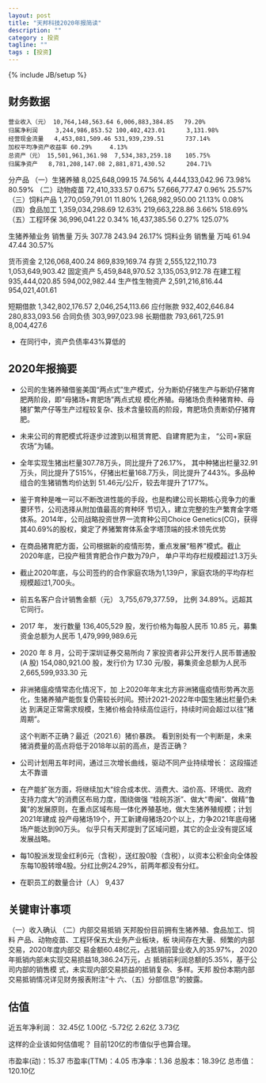 ```yaml
---
layout: post
title: "天邦科技2020年报简读"
description: ""
category : 投资
tagline: ""
tags : [投资]
---
```

{% include JB/setup %}

## 财务数据
    营业收入（元） 10,764,148,563.64 6,006,883,384.85   79.20%
    归属净利润     3,244,986,853.52 100,402,423.01      3,131.98%
    经营现金流量   4,453,081,509.46 531,939,239.51      737.14%
    加权平均净资产收益率 60.29%     4.13%
    总资产（元） 15,501,961,361.98  7,534,383,259.18    105.75%
    归属净资产   8,781,208,147.08 2,881,871,430.52      204.71%


分产品
（一）生猪养殖 8,025,648,099.15     74.56%   4,444,133,042.96 73.98% 80.59%
（二）动物疫苗 72,410,333.57        0.67%    57,666,777.47 0.96% 25.57%
（三）饲料产品 1,270,059,791.01     11.80%   1,268,982,950.00 21.13% 0.08%
（四）食品加工 1,359,034,298.69     12.63%   219,663,228.86 3.66% 518.69%
（五）工程环保 36,996,041.22        0.34%    16,437,385.56 0.27% 125.07%


生猪养殖业务  销售量 万头 307.78    243.94 26.17%
饲料业务      销售量 万吨 61.94     47.44  30.57%

货币资金 2,126,068,400.24 869,839,169.74
存货 2,555,122,110.73 1,053,649,903.42
固定资产 5,459,848,970.52 3,135,053,912.78
在建工程 935,444,020.85 594,002,982.44
生产性生物资产 2,591,216,816.44 954,021,401.61

短期借款 1,342,802,176.57 2,046,254,113.66
应付账款 932,402,646.84 280,833,093.56
合同负债 303,997,023.98 
长期借款 793,661,725.91 8,004,427.6

* 在同行中，资产负债率43%算低的


## 2020年报摘要
* 公司的生猪养殖借鉴美国“两点式”生产模式，分为断奶仔猪生产与断奶仔猪育肥两阶段，即“母猪场+育肥场”两点式规
模化养殖。母猪场负责种猪育种、母猪扩繁产仔等生产过程较复杂、技术含量较高的阶段，育肥场负责断奶仔猪育肥。

* 未来公司的育肥模式将逐步过渡到以租赁育肥、自建育肥为主， “公司+家庭农场”为辅。

* 全年实现生猪出栏量307.78万头，同比提升了26.17%，
其中种猪出栏量32.91万头，同比提升了515%，仔猪出栏量168.7万头，同比提升了443%。多品种组合的生猪销售均价达到
51.46元/公斤，较去年提升了177%。

* 鉴于育种是唯一可以不断改进性能的手段，也是构建公司长期核心竞争力的重要环节，公司选择从附加值最高的育种环
节切入，建立完整的生产繁育金字塔体系。2014年，公司战略投资世界一流育种公司Choice Genetics(CG)，获得其40.69%的股权，奠定了养猪繁育体系金字塔顶端的技术领先优势

* 在商品猪育肥方面，公司根据新的疫情形势，重点发展“租养”模式。截止2020年底，已投产租赁育肥合作户数为79户，
单户平均存栏规模超过1.3万头
* 截止2020年底，与公司签约的合作家庭农场为1,139户，家庭农场的平均存栏规模超过1,700头。

* 前五名客户合计销售金额（元） 3,755,679,377.59， 比例 34.89%。远超其它同行。

* 2017 年， 发行数量 136,405,529 股，发行价格为每股人民币 10.85 元，募集资金总额为人民币 1,479,999,989.6元

* 2020 年 8 月，公司于深圳证券交易所向 7 家投资者非公开发行人民币普通股(A 股) 154,080,921.00 股，发行价为 17.30 元/股，募集资金总额为人民币 2,665,599,933.30 元

* 非洲猪瘟疫情常态化情况下，加
上2020年年末北方非洲猪瘟疫情形势再次恶化，生猪养殖产能恢复仍需较长时间。预计2021-2022年中国生猪出栏量仍未达
到满足正常需求规模，生猪价格会持续高位运行，持续时间会超过以往“猪周期”。

    这个判断不正确？最近（2021.6）猪价暴跌。
    看到别处有一个判断是，未来猪消费量的高点将低于2018年以前的高点，是否正确？

* 公司计划用五年时间，通过三次增长曲线，驱动不同产业持续增长：
    这段描述太不靠谱

* 在产能扩张方面，将继续加大“综合成本优、消费大、溢价高、环境优、政府支持力度大”的消费区布局力度，围绕做强
“桂皖苏浙”、做大“粤闽”、做精“鲁冀”的发展原则，在重点区域布局一体化养殖基地，做大生猪养殖规模；计划2021年建成
投产母猪场19个，开工新建母猪场20个以上，力争2021年底母猪场产能达到90万头。
    似乎只有天邦提到了区域问题，其它的企业没有提区域发展战略。

* 每10股派发现金红利6元（含税），送红股0股（含税），以资本公积金向全体股东每10股转增4股。分红比例24.29%，前两年都没有分红。

* 在职员工的数量合计（人） 9,437

## 关键审计事项
（一）收入确认
（二）内部交易抵销
天邦股份目前拥有生猪养殖、食品加工、饲料
产品、动物疫苗、工程环保五大业务产业板块，板
块间存在大量、频繁的内部交易，2020年度内部交
易金额60.48亿元，占抵销前营业收入的35.97%，
2020年抵销内部未实现交易损益18,386.24万元，占
抵销前利润总额的5.35%，基于公司内部的销售模
式，未实现内部交易损益的抵销复杂、多样。天邦
股份本期内部交易抵销情况详见财务报表附注“十
六、（五）分部信息”的披露。


## 估值
近五年净利润：
32.45亿
1.00亿
-5.72亿
2.62亿
3.73亿

这样的企业该如何估值呢？ 目前120亿的市值似乎也算合理。

市盈率(动)：15.37	市盈率(TTM)：4.05
市净率：1.36
总股本：18.39亿	总市值：120.10亿
